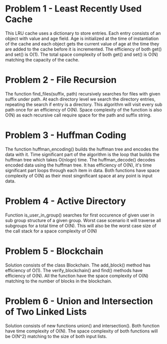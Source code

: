 # Problem 1 - Least Recently Used Cache

This LRU cache uses a dictionary to store entries. Each entry
consists of an object with value and age field. Age is initialized at the time of instantiation of the cache and each object gets the current value of age at the time they are added to the cache before it is incremented.
The efficiency of both get() and set() is O(1). The total space complexity of both get() and set() is O(N) matching the capacity of the cache.

# Problem 2 - File Recursion

The function find_files(suffix, path) recursively searches for files with given suffix under path. At each directory level we search the directory entries, repeating the search if entry is a directory. 
This algorithm will visit every sub path once for an efficiency of O(N). Space complexity of the function is also O(N) as each recursive call require space for the path and suffix string.

# Problem 3 - Huffman Coding

The function huffman_encoding() builds the huffman tree and encodes the data with it. Time significant part of the algorithm is the loop that builds the huffman tree which takes O(nlogn) time.
The huffman_decode() decodes encoded data using the huffman tree. It has efficiency of O(N), it's time significant part loops through each item in data.
Both functions have space complexity of O(N) as their most singnificant space at any point is input data.

# Problem 4 - Active Directory

Function is_user_in_group() searches for first occurence of given user in sub group structure of a given group. Worst case scenario it will traverse all subgroups for a total time of O(N). This will also be the worst case size of the call stack for a space complexity of O(N)

# Problem 5 - Blockchain

Solution consists of the class Blockchain. The add_block() method has efficiency of O(1). The verify_blockchain() and find() methods have efficiency of O(N). All the function have 
the space complexity of O(N) matching to the number of blocks in the blockchain.

# Problem 6 - Union and Intersection of Two Linked Lists

Solution consists of new functions union() and intersection(). Both function have time complexity of O(N). The space complexity of both functions will be O(N^2) matching to the size of both input lists.